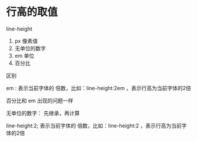 # 行高的取值

line-height

1. px 像素值
2. 无单位的数字
3. em 单位
4. 百分比

区别
<!-- 先计算像素值，再继承 -->
em : 表示当前字体的 倍数，比如：line-height:2em ，表示行高为当前字体的2倍

百分比和 em 出现的问题一样

无单位的数字： 先继承，再计算

line-height:2;  表示当前字体的 倍数，比如：line-height:2 ，表示行高为当前字体的2倍